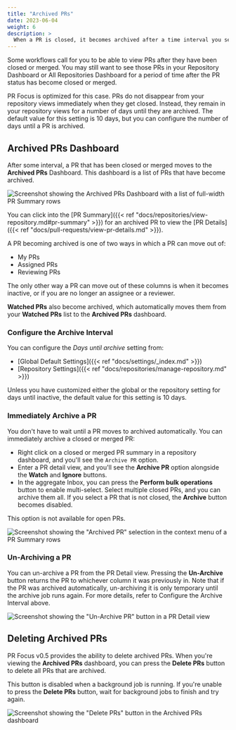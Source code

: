 ```yaml
---
title: "Archived PRs"
date: 2023-06-04
weight: 6
description: >
  When a PR is closed, it becomes archived after a time interval you set. You can still view archived PRs.
---
```


Some workflows call for you to be able to view PRs after they have been closed or merged. You may still want to see those PRs in your Repository Dashboard or All Repositories Dashboard for a period of time after the PR status has become closed or merged.

PR Focus is optimized for this case. PRs do not disappear from your repository views immediately when they get closed. Instead, they remain in your repository views for a number of days until they are archived. The default value for this setting is 10 days, but you can configure the number of days until a PR is archived.

## Archived PRs Dashboard

After some interval, a PR that has been closed or merged moves to the **Archived PRs** Dashboard. This dashboard is a list of PRs that have become archived.

![Screenshot showing the Archived PRs Dashboard with a list of full-width PR Summary rows](/images/archived-prs.png)

You can click into the [PR Summary]({{< ref "docs/repositories/view-repository.md#pr-summary" >}}) for an archived PR to view the [PR Details]({{< ref "docs/pull-requests/view-pr-details.md" >}}).

A PR becoming archived is one of two ways in which a PR can move out of:

- My PRs
- Assigned PRs
- Reviewing PRs

The only other way a PR can move out of these columns is when it becomes inactive, or if you are no longer an assignee or a reviewer.

**Watched PRs** also become archived, which automatically moves them from your **Watched PRs** list to the **Archived PRs** dashboard.

### Configure the Archive Interval

You can configure the *Days until archive* setting from:

- [Global Default Settings]({{< ref "docs/settings/_index.md" >}})
- [Repository Settings]({{< ref "docs/repositories/manage-repository.md" >}})

Unless you have customized either the global or the repository setting for days until inactive, the default value for this setting is 10 days.

### Immediately Archive a PR

You don't have to wait until a PR moves to archived automatically. You can immediately archive a closed or merged PR:

- Right click on a closed or merged PR summary in a repository dashboard, and you'll see the `Archive PR` option.
- Enter a PR detail view, and you'll see the **Archive PR** option alongside the **Watch** and **Ignore** buttons.
- In the aggregate Inbox, you can press the **Perform bulk operations** button to enable multi-select. Select multiple closed PRs, and you can archive them all. If you select a PR that is not closed, the **Archive** button becomes disabled.

This option is not available for open PRs.

![Screenshot showing the "Archived PR" selection in the context menu of a PR Summary rows](/images/archive-pr-immediately.png)

### Un-Archiving a PR

You can un-archive a PR from the PR Detail view. Pressing the **Un-Archive** button returns the PR to whichever column it was previously in. Note that if the PR was archived automatically, un-archiving it is only temporary until the archive job runs again. For more details, refer to Configure the Archive Interval above.

![Screenshot showing the "Un-Archive PR" button in a PR Detail view](/images/un-archive-pr.png)

## Deleting Archived PRs

PR Focus v0.5 provides the ability to delete archived PRs. When you're viewing the **Archived PRs** dashboard, you can press the **Delete PRs** button to delete all PRs that are archived. 

This button is disabled when a background job is running. If you're unable to press the **Delete PRs** button, wait for background jobs to finish and try again.

![Screenshot showing the "Delete PRs" button in the Archived PRs dashboard](/images/delete-archived-prs.png)
